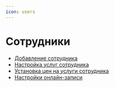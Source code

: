 ```yaml
---
icon: users
---
```


# Сотрудники

* [Добавление сотрудника](../../../filial/nastroiki/sotrudniki/dobavlenie-sotrudnika.md)&#x20;
* [Настройка услуг сотрудника](nastroika-uslug-sotrudnika.md)
* [Установка цен на услуги сотрудника](../../../filial/nastroiki/sotrudniki/ustanovka-cen-na-uslugi-dlya-sotrudnika.md)
* [Настройки онлайн-записи](../../../filial/nastroiki/sotrudniki/nastroiki-onlain-zapisi.md)
